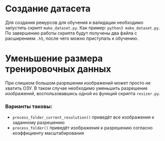 # Создание датасета

Для создания ремурсов для обучения и валидации необходимо запустить скрипт `make_dataset.py`.
Как пример: `python3 make_dataset.py`. По завершению работы скрипта будут получены два файла с расширением `.h5`,
 после чего можно приступать к обучению.

# Уменьшение размера тренировочных данных

При слишком большом разрешении изображений может просто не хватить ОЗУ. В таком случае необходимо уменьшить разрешение
 изображений, воспользовавшись одной из функций скрипта `resizer.py`.

### Варианты таковы: 
- `process_folder_current_resolution()` приведёт все изображения к заданному разрешению
- `process_folder()` приведёт изображения к разрешению согласно коэффициенту масштабирования 

